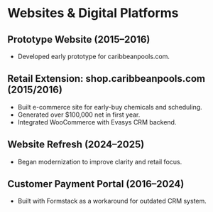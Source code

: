 # Websites & Digital Platforms

## Prototype Website (2015–2016)
- Developed early prototype for caribbeanpools.com.

## Retail Extension: shop.caribbeanpools.com (2015/2016)
- Built e-commerce site for early-buy chemicals and scheduling.
- Generated over $100,000 net in first year.
- Integrated WooCommerce with Evasys CRM backend.

## Website Refresh (2024–2025)
- Began modernization to improve clarity and retail focus.

## Customer Payment Portal (2016–2024)
- Built with Formstack as a workaround for outdated CRM system.
